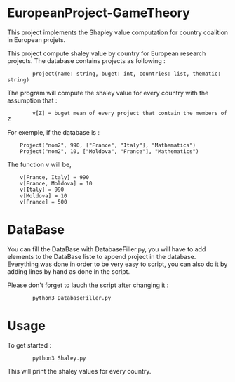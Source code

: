 # EuropeanProject-GameTheory
This project implements the Shapley value computation for country coalition in European projets.


This project compute shaley value by country for European research projects. The database contains projects as following : 

			project(name: string, buget: int, countries: list, thematic: string)

The program will compute the shaley value for every country with the assumption that : 

			v[Z] = buget mean of every project that contain the members of Z

For exemple, if the database is : 

		Project("nom2", 990, ["France", "Italy"], "Mathematics")
		Project("nom2", 10, ["Moldova", "France"], "Mathematics")

The function v will be, 

		v[France, Italy] = 990
		v[France, Moldova] = 10
		v[Italy] = 990
		v[Moldova] = 10
		v[France] = 500

# DataBase 

You can fill the DataBase with DatabaseFiller.py, you will have to add elements to the DataBase liste to append project in the database. Everything was done in order to be very easy to script, you can also do it by adding lines by hand as done in the script.

Please don't forget to lauch the script after changing it : 

			python3 DatabaseFiller.py


# Usage

To get started : 

			python3 Shaley.py


This will print the shaley values for every country.
